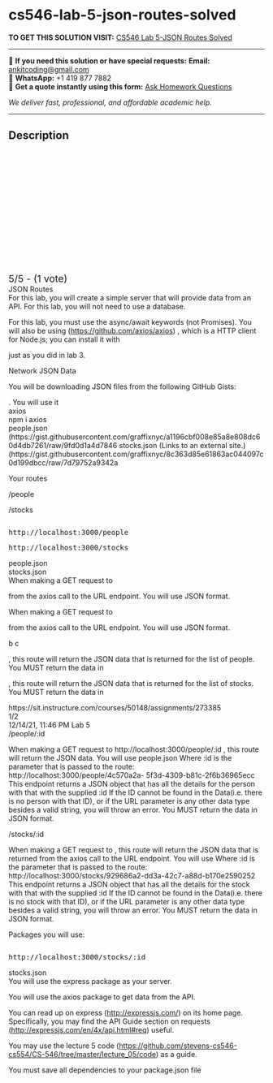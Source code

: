 # cs546-lab-5-json-routes-solved
**TO GET THIS SOLUTION VISIT:** [CS546 Lab 5-JSON Routes Solved](https://www.ankitcodinghub.com/product/cs546-lab-5-json-routes-solved/)


---

📩 **If you need this solution or have special requests:** **Email:** ankitcoding@gmail.com  
📱 **WhatsApp:** +1 419 877 7882  
📄 **Get a quote instantly using this form:** [Ask Homework Questions](https://www.ankitcodinghub.com/services/ask-homework-questions/)

*We deliver fast, professional, and affordable academic help.*

---

<h2>Description</h2>



<div class="kk-star-ratings kksr-auto kksr-align-center kksr-valign-top" data-payload="{&quot;align&quot;:&quot;center&quot;,&quot;id&quot;:&quot;91607&quot;,&quot;slug&quot;:&quot;default&quot;,&quot;valign&quot;:&quot;top&quot;,&quot;ignore&quot;:&quot;&quot;,&quot;reference&quot;:&quot;auto&quot;,&quot;class&quot;:&quot;&quot;,&quot;count&quot;:&quot;1&quot;,&quot;legendonly&quot;:&quot;&quot;,&quot;readonly&quot;:&quot;&quot;,&quot;score&quot;:&quot;5&quot;,&quot;starsonly&quot;:&quot;&quot;,&quot;best&quot;:&quot;5&quot;,&quot;gap&quot;:&quot;4&quot;,&quot;greet&quot;:&quot;Rate this product&quot;,&quot;legend&quot;:&quot;5\/5 - (1 vote)&quot;,&quot;size&quot;:&quot;24&quot;,&quot;title&quot;:&quot;CS546 Lab 5-JSON Routes Solved&quot;,&quot;width&quot;:&quot;138&quot;,&quot;_legend&quot;:&quot;{score}\/{best} - ({count} {votes})&quot;,&quot;font_factor&quot;:&quot;1.25&quot;}">

<div class="kksr-stars">

<div class="kksr-stars-inactive">
            <div class="kksr-star" data-star="1" style="padding-right: 4px">


<div class="kksr-icon" style="width: 24px; height: 24px;"></div>
        </div>
            <div class="kksr-star" data-star="2" style="padding-right: 4px">


<div class="kksr-icon" style="width: 24px; height: 24px;"></div>
        </div>
            <div class="kksr-star" data-star="3" style="padding-right: 4px">


<div class="kksr-icon" style="width: 24px; height: 24px;"></div>
        </div>
            <div class="kksr-star" data-star="4" style="padding-right: 4px">


<div class="kksr-icon" style="width: 24px; height: 24px;"></div>
        </div>
            <div class="kksr-star" data-star="5" style="padding-right: 4px">


<div class="kksr-icon" style="width: 24px; height: 24px;"></div>
        </div>
    </div>

<div class="kksr-stars-active" style="width: 138px;">
            <div class="kksr-star" style="padding-right: 4px">


<div class="kksr-icon" style="width: 24px; height: 24px;"></div>
        </div>
            <div class="kksr-star" style="padding-right: 4px">


<div class="kksr-icon" style="width: 24px; height: 24px;"></div>
        </div>
            <div class="kksr-star" style="padding-right: 4px">


<div class="kksr-icon" style="width: 24px; height: 24px;"></div>
        </div>
            <div class="kksr-star" style="padding-right: 4px">


<div class="kksr-icon" style="width: 24px; height: 24px;"></div>
        </div>
            <div class="kksr-star" style="padding-right: 4px">


<div class="kksr-icon" style="width: 24px; height: 24px;"></div>
        </div>
    </div>
</div>


<div class="kksr-legend" style="font-size: 19.2px;">
            5/5 - (1 vote)    </div>
    </div>
<div class="page" title="Page 1">
<div class="section">
<div class="section">
<div class="section">
<div class="layoutArea">
<div class="column">
JSON Routes

</div>
</div>
</div>
<div class="section">
<div class="layoutArea">
<div class="column">
For this lab, you will create a simple server that will provide data from an API. For this lab, you will not need to use a database.

For this lab, you must use the async/await keywords (not Promises). You will also be using (https://github.com/axios/axios) , which is a HTTP client for Node.js; you can install it with

just as you did in lab 3.

Network JSON Data

You will be downloading JSON files from the following GitHub Gists:

</div>
<div class="column">
. You will use it

</div>
</div>
<div class="layoutArea">
<div class="column">
axios

</div>
</div>
<div class="layoutArea">
<div class="column">
npm i axios

</div>
</div>
<div class="layoutArea">
<div class="column">
people.json (https://gist.githubusercontent.com/graffixnyc/a1196cbf008e85a8e808dc60d4db7261/raw/9fd0d1a4d7846 stocks.json (Links to an external site.) (https://gist.githubusercontent.com/graffixnyc/8c363d85e61863ac044097c0d199dbcc/raw/7d79752a9342a

Your routes

</div>
</div>
</div>
<div class="layoutArea">
<div class="column">
/people

/stocks

</div>
<div class="column">
<pre>http://localhost:3000/people
</pre>
<pre>http://localhost:3000/stocks
</pre>
</div>
</div>
<div class="section">
<div class="layoutArea">
<div class="column">
people.json

</div>
</div>
</div>
<div class="section">
<div class="layoutArea">
<div class="column">
stocks.json

</div>
</div>
</div>
</div>
<div class="layoutArea">
<div class="column">
When making a GET request to

from the axios call to the URL endpoint. You will use JSON format.

When making a GET request to

from the axios call to the URL endpoint. You will use JSON format.

</div>
<div class="column">
b c

, this route will return the JSON data that is returned for the list of people. You MUST return the data in

, this route will return the JSON data that is returned for the list of stocks. You MUST return the data in

</div>
</div>
<div class="layoutArea">
<div class="column">
https://sit.instructure.com/courses/50148/assignments/273385

</div>
<div class="column">
1/2

</div>
</div>
</div>
</div>
<div class="page" title="Page 2">
<div class="section">
<div class="layoutArea">
<div class="column">
12/14/21, 11:46 PM Lab 5

</div>
</div>
<div class="section">
<div class="section">
<div class="layoutArea">
<div class="column">
/people/:id

When making a GET request to http://localhost:3000/people/:id , this route will return the JSON data. You will use people.json Where :id is the parameter that is passed to the route: http://localhost:3000/people/4c570a2a- 5f3d-4309-b81c-2f6b36965ecc This endpoint returns a JSON object that has all the details for the person with that with the supplied :id If the ID cannot be found in the Data(i.e. there is no person with that ID), or if the URL parameter is any other data type besides a valid string, you will throw an error. You MUST return the data in JSON format.

/stocks/:id

When making a GET request to , this route will return the JSON data that is returned from the axios call to the URL endpoint. You will use Where :id is the parameter that is passed to the route: http://localhost:3000/stocks/929686a2-dd3a-42c7-a88d-b170e2590252 This endpoint returns a JSON object that has all the details for the stock with that with the supplied :id If the ID cannot be found in the Data(i.e. there is no stock with that ID), or if the URL parameter is any other data type besides a valid string, you will throw an error. You MUST return the data in JSON format.

Packages you will use:

</div>
</div>
<div class="layoutArea">
<div class="column">
<pre>http://localhost:3000/stocks/:id
</pre>
</div>
</div>
<div class="layoutArea">
<div class="column">
stocks.json

</div>
</div>
</div>
<div class="section">
<div class="layoutArea">
<div class="column">
You will use the express package as your server.

You will use the axios package to get data from the API.

You can read up on express (http://expressjs.com/) on its home page. Specifically, you may find the API Guide section on requests (http://expressjs.com/en/4x/api.html#req) useful.

You may use the lecture 5 code (https://github.com/stevens-cs546-cs554/CS-546/tree/master/lecture_05/code) as a guide.

You must save all dependencies to your package.json file

</div>
</div>
</div>
</div>
</div>
</div>
